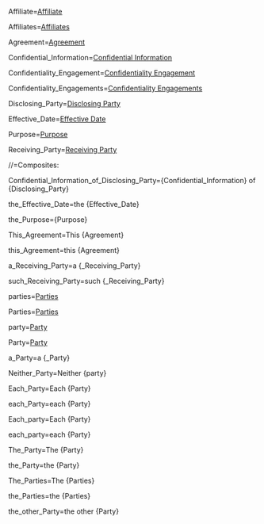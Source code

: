 Affiliate=<a href="#Def.Affiliate.Sec" class="definedterm">Affiliate</a>

Affiliates=<a href="#Def.Affiliate.Sec" class="definedterm">Affiliates</a>

Agreement=<a href="#Def.Agreement.Sec" class="definedterm">Agreement</a>

Confidential_Information=<a href="#Def.Confidential_Information.Sec" class="definedterm">Confidential Information</a>

Confidentiality_Engagement=<a href="#Def.Confidentiality_Engagement.Sec" span class="definedterm">Confidentiality Engagement</a>

Confidentiality_Engagements=<a href="#Def.Confidentiality_Engagement.Sec" span class="definedterm">Confidentiality Engagements</a>

Disclosing_Party=<a href="#Def.Disclosing_Party.Sec" class="definedterm">Disclosing Party</a>

Effective_Date=<a href="#Def.Effective_Date.Sec" class="definedterm">Effective Date</a>

Purpose=<a href="#Why.sec" class="definedterm">Purpose</a>

Receiving_Party=<a href="#Def.Receiving_Party.Sec" class="definedterm">Receiving Party</a>

//=Composites:

Confidential_Information_of_Disclosing_Party={Confidential_Information} of {Disclosing_Party}

the_Effective_Date=the {Effective_Date}

the_Purpose={Purpose}

This_Agreement=This {Agreement}

this_Agreement=this {Agreement}

a_Receiving_Party=a {_Receiving_Party}

such_Receiving_Party=such {_Receiving_Party}

parties=<a href="#Def.Party.Sec" class="definedterm">Parties</a>

Parties=<a href="#Def.Party.Sec" class="definedterm">Parties</a>

party=<a href="#Def.Party.Sec"  class="definedterm">Party</a>

Party=<a href="#Def.Party.Sec" class="definedterm">Party</a>
  
a_Party=a {_Party}

Neither_Party=Neither {party}

Each_Party=Each {Party}

each_Party=each {Party}

Each_party=Each {Party}

each_party=each {Party}

The_Party=The {Party}

the_Party=the {Party}

The_Parties=The {Parties}

the_Parties=the {Parties}

the_other_Party=the other {Party}